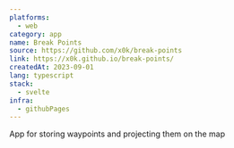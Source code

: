 ```yaml
---
platforms:
  - web
category: app
name: Break Points
source: https://github.com/x0k/break-points
link: https://x0k.github.io/break-points/
createdAt: 2023-09-01
lang: typescript
stack:
  - svelte
infra:
  - githubPages
---
```

App for storing waypoints and projecting them on the map
